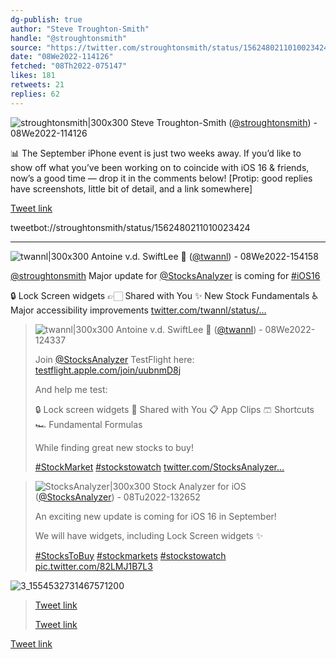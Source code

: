 ```yaml
---
dg-publish: true
author: "Steve Troughton-Smith"
handle: "@stroughtonsmith"
source: "https://twitter.com/stroughtonsmith/status/1562480211010023424"
date: "08We2022-114126"
fetched: "08Th2022-075147"
likes: 181
retweets: 21
replies: 62
---
```

![stroughtonsmith|300x300](media/15267898-noAFOFC7_normal.jpg)
Steve Troughton-Smith ([@stroughtonsmith](https://twitter.com/stroughtonsmith)) - 08We2022-114126

📊 The September iPhone event is just two weeks away. If you’d like to show off what you’ve been working on to coincide with iOS 16 & friends, now’s a good time — drop it in the comments below! [Protip: good replies have screenshots, little bit of detail, and a link somewhere]

[Tweet link](https://twitter.com/stroughtonsmith/status/1562480211010023424)

tweetbot://stroughtonsmith/status/1562480211010023424

---

![twannl|300x300](media/100736811-cVQsFSYa_normal.jpg)
Antoine v.d. SwiftLee  ([@twannl](https://twitter.com/twannl)) - 08We2022-154158

[@stroughtonsmith](https://twitter.com/stroughtonsmith) Major update for [@StocksAnalyzer](https://twitter.com/StocksAnalyzer) is coming for [#iOS16](https://twitter.com/hashtag/iOS16)  

🔒 Lock Screen widgets
👉🏻 Shared with You
✨ New Stock Fundamentals
♿️ Major accessibility improvements [twitter.com/twannl/status/…](https://twitter.com/twannl/status/1557422429793931265)

> ![twannl|300x300](media/100736811-cVQsFSYa_normal.jpg)
> Antoine v.d. SwiftLee  ([@twannl](https://twitter.com/twannl)) - 08We2022-124337
> 
> 
> Join [@StocksAnalyzer](https://twitter.com/StocksAnalyzer) TestFlight here: [testflight.apple.com/join/uubnmD8j](https://testflight.apple.com/join/uubnmD8j)
> 
> And help me test:
> 
> 🔒 Lock screen widgets
> 🤝 Shared with You
> 📋 App Clips
> 🩳 Shortcuts
> 🏎 Fundamental Formulas
> 
> While finding great new stocks to buy!
> 
> [#StockMarket](https://twitter.com/hashtag/StockMarket)  [#stockstowatch](https://twitter.com/hashtag/stockstowatch)  [twitter.com/StocksAnalyzer…](https://twitter.com/StocksAnalyzer/status/1554534211553562624)
> 

> ![StocksAnalyzer|300x300](media/1530466039393402883-51mXjXms_normal.jpg)
> Stock Analyzer for iOS ([@StocksAnalyzer](https://twitter.com/StocksAnalyzer)) - 08Tu2022-132652
> 
> 
> An exciting new update is coming for iOS 16 in September!
> 
> We will have widgets, including Lock Screen widgets ✨
> 
> [#StocksToBuy](https://twitter.com/hashtag/StocksToBuy)  [#stockmarkets](https://twitter.com/hashtag/stockmarkets)  [#stockstowatch](https://twitter.com/hashtag/stockstowatch)  [pic.twitter.com/82LMJ1B7L3](https://twitter.com/StocksAnalyzer/status/1554534211553562624/photo/1)
> 
![3_1554532731467571200](media/3_1554532731467571200.jpg)
> 
> 
> [Tweet link](https://twitter.com/StocksAnalyzer/status/1554534211553562624)
> 
> 
> [Tweet link](https://twitter.com/twannl/status/1557422429793931265)

[Tweet link](https://twitter.com/twannl/status/1562540741372821505)